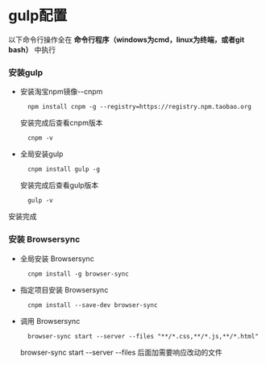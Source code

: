 # gulp配置

以下命令行操作全在 **命令行程序（windows为cmd，linux为终端，或者git bash）** 中执行

### 安装gulp

* 安装淘宝npm镜像--cnpm

		npm install cnpm -g --registry=https://registry.npm.taobao.org

	安装完成后查看cnpm版本

		cnpm -v

* 全局安装gulp

		cnpm install gulp -g

	安装完成后查看gulp版本

		gulp -v

安装完成

### 安装 Browsersync

* 全局安装 Browsersync

		cnpm install -g browser-sync

* 指定项目安装 Browsersync

		cnpm install --save-dev browser-sync

* 调用 Browsersync

		browser-sync start --server --files "**/*.css,**/*.js,**/*.html"

	browser-sync start --server --files 后面加需要响应改动的文件
